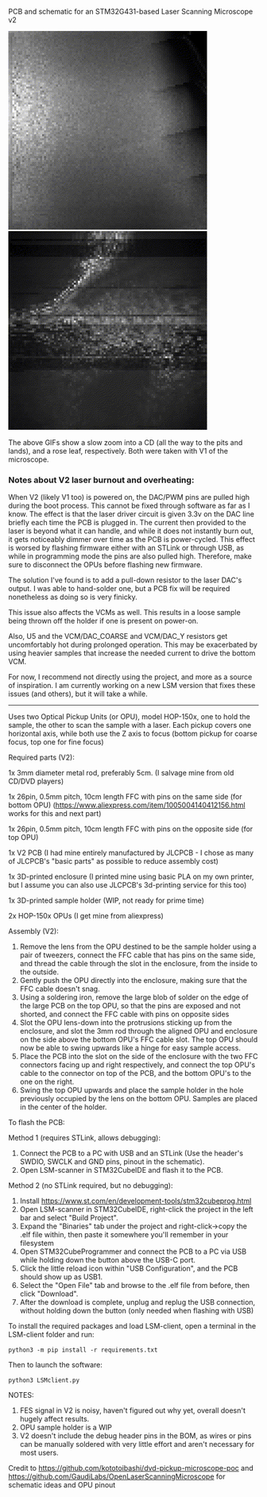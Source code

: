 PCB and schematic for an STM32G431-based Laser Scanning Microscope v2

![A slow zoom in to a CD, gif](https://github.com/NilanEkanayake/LaserScanningMicroscope/blob/main/CD.gif?raw=true) ![A slow zoom in to a rose leaf, gif](https://github.com/NilanEkanayake/LaserScanningMicroscope/blob/main/rose.gif?raw=true) 

The above GIFs show a slow zoom into a CD (all the way to the pits and lands), and a rose leaf, respectively. Both were taken with V1 of the microscope.

### Notes about V2 laser burnout and overheating:
When V2 (likely V1 too) is powered on, the DAC/PWM pins are pulled high during the boot process. This cannot be fixed through software as far as I know.
The effect is that the laser driver circuit is given 3.3v on the DAC line briefly each time the PCB is plugged in. The current then provided to the laser is beyond what it can handle, and while it does not instantly burn out, it gets noticeably dimmer over time as the PCB is power-cycled. This effect is worsed by flashing firmware either with an STLink or through USB, as while in programming mode the pins are also pulled high. Therefore, make sure to disconnect the OPUs before flashing new firmware.

The solution I've found is to add a pull-down resistor to the laser DAC's output. I was able to hand-solder one, but a PCB fix will be required nonetheless as doing so is very finicky.

This issue also affects the VCMs as well. This results in a loose sample being thrown off the holder if one is present on power-on.

Also, U5 and the VCM/DAC_COARSE and VCM/DAC_Y resistors get uncomfortably hot during prolonged operation. This may be exacerbated by using heavier samples that increase the needed current to drive the bottom VCM.

For now, I recommend not directly using the project, and more as a source of inspiration. I am currently working on a new LSM version that fixes these issues (and others), but it will take a while.

-----------------------------------------------------------------

Uses two Optical Pickup Units (or OPU), model HOP-150x, one to hold the sample, the other to scan the sample with a laser. Each pickup covers one horizontal axis, while both use the Z axis to focus (bottom pickup for coarse focus, top one for fine focus)

Required parts (V2):

1x 3mm diameter metal rod, preferably 5cm. (I salvage mine from old CD/DVD players)

1x 26pin, 0.5mm pitch, 10cm length FFC with pins on the same side (for bottom OPU) (https://www.aliexpress.com/item/1005004140412156.html works for this and next part)

1x 26pin, 0.5mm pitch, 10cm length FFC with pins on the opposite side (for top OPU)

1x V2 PCB (I had mine entirely manufactured by JLCPCB - I chose as many of JLCPCB's "basic parts" as possible to reduce assembly cost)

1x 3D-printed enclosure (I printed mine using basic PLA on my own printer, but I assume you can also use JLCPCB's 3d-printing service for this too)

1x 3D-printed sample holder (WIP, not ready for prime time)

2x HOP-150x OPUs (I get mine from aliexpress)

Assembly (V2):
1. Remove the lens from the OPU destined to be the sample holder using a pair of tweezers, connect the FFC cable that has pins on the same side, and thread the cable through the slot in the enclosure, from the inside to the outside.
2. Gently push the OPU directly into the enclosure, making sure that the FFC cable doesn't snag.
3. Using a soldering iron, remove the large blob of solder on the edge of the large PCB on the top OPU, so that the pins are exposed and not shorted, and connect the FFC cable with pins on opposite sides
4. Slot the OPU lens-down into the protrusions sticking up from the enclosure, and slot the 3mm rod through the aligned OPU and enclosure on the side above the bottom OPU's FFC cable slot. The top OPU should now be able to swing upwards like a hinge for easy sample access.
5. Place the PCB into the slot on the side of the enclosure with the two FFC connectors facing up and right respectively, and connect the top OPU's cable to the connector on top of the PCB, and the bottom OPU's to the one on the right.
6. Swing the top OPU upwards and place the sample holder in the hole previously occupied by the lens on the bottom OPU. Samples are placed in the center of the holder.


To flash the PCB:

Method 1 (requires STLink, allows debugging):
1. Connect the PCB to a PC with USB and an STLink (Use the header's SWDIO, SWCLK and GND pins, pinout in the schematic).
2. Open LSM-scanner in STM32CubeIDE and flash it to the PCB.

Method 2 (no STLink required, but no debugging):
1. Install https://www.st.com/en/development-tools/stm32cubeprog.html
2. Open LSM-scanner in STM32CubeIDE, right-click the project in the left bar and select "Build Project".
3. Expand the "Binaries" tab under the project and right-click->copy the .elf file within, then paste it somewhere you'll remember in your filesystem
4. Open STM32CubeProgrammer and connect the PCB to a PC via USB while holding down the button above the USB-C port.
5. Click the little reload icon within "USB Configuration", and the PCB should show up as USB1.
6. Select the "Open File" tab and browse to the .elf file from before, then click "Download".
7. After the download is complete, unplug and replug the USB connection, without holding down the button (only needed when flashing with USB)

To install the required packages and load LSM-client, open a terminal in the LSM-client folder and run:
```
python3 -m pip install -r requirements.txt
```
Then to launch the software:
```
python3 LSMclient.py
```

NOTES:
1. FES signal in V2 is noisy, haven't figured out why yet, overall doesn't hugely affect results.
2. OPU sample holder is a WIP
3. V2 doesn't include the debug header pins in the BOM, as wires or pins can be manually soldered with very little effort and aren't necessary for most users.

Credit to https://github.com/kototoibashi/dvd-pickup-microscope-poc and https://github.com/GaudiLabs/OpenLaserScanningMicroscope for schematic ideas and OPU pinout
